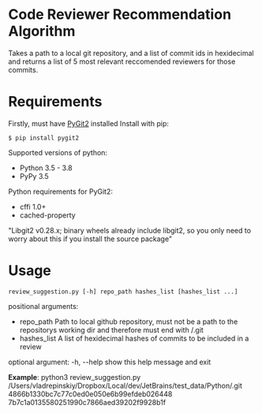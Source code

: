 # Code Reviewer Recommendation Algorithm

Takes a path to a local git repository, and a list of commit ids in hexidecimal and returns a list of 5 most relevant reccomended reviewers for those commits. 

# Requirements

Firstly, must have [PyGit2](https://www.pygit2.org/install.html) installed
Install with pip:

`$ pip install pygit2`

Supported versions of python:

* Python 3.5 - 3.8
* PyPy 3.5

Python requirements for PyGit2:

* cffi 1.0+
* cached-property

"Libgit2 v0.28.x; binary wheels already include libgit2, so you only need to worry about this if you install the source package"

# Usage 

`review_suggestion.py [-h] repo_path hashes_list [hashes_list ...]`

positional arguments: 
* repo_path Path to local github repository, must not be a path to the repositorys working dir and therefore must end with /.git 
* hashes_list A list of hexidecimal hashes of commits to be included in a review

optional argument: -h, --help show this help message and exit

**Example**: python3 review_suggestion.py /Users/vladrepinskiy/Dropbox/Local/dev/JetBrains/test_data/Python/.git 4866b1330bc7c77c0ed0e050e6b99efdeb026448 7b7c1a0135580251990c7866aed39202f9928b1f